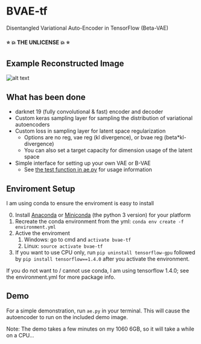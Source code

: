 # BVAE-tf
Disentangled Variational Auto-Encoder in TensorFlow (Beta-VAE)
#### :star: :boom: THE UNLICENSE :boom: :star:
## Example Reconstructed Image
![alt text](https://github.com/shadySource/BVAE-tf/raw/master/images/reconstructed.png)

## What has been done
* darknet 19 (fully convolutional & fast) encoder and decoder
* Custom keras sampling layer for sampling the distribution of variational autoencoders
* Custom loss in sampling layer for latent space regularization
    * Options are no reg, vae reg (kl divergence), or bvae reg (beta*kl-divergence)
    * You can also set a target capacity for dimension usage of the latent space
* Simple interface for setting up your own VAE or B-VAE
    * See [the test function in ae.py](https://github.com/shadySource/BVAE-tf/blob/master/bvae/ae.py#L22) for usage information

## Enviroment Setup
I am using conda to ensure the enviroment is easy to install

0. Install [Anaconda](https://www.anaconda.com/download/) or
[Miniconda](https://conda.io/miniconda.html) (the python 3 version) for your platform
1. Recreate the conda environment from the yml:
``` conda env create -f environment.yml ```
2. Active the enviroment
    1. Windows: go to cmd and ```activate bvae-tf```
    2. Linux: ```source activate bvae-tf```
3. If you want to use CPU only, run ```pip uninstall tensorflow-gpu``` 
followed by ```pip install tensorflow==1.4.0``` after you activate the environment.

If you do not want to / cannot use conda, I am using tensorflow 1.4.0; see the environment.yml for more package info.

## Demo
For a simple demonstration, run ```ae.py``` in your terminal. This will cause the autoencoder to run on the included demo image.

Note: The demo takes a few minutes on my 1060 6GB, so it will take a while on a CPU...
